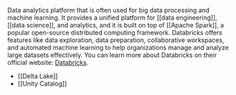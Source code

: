 Data analytics platform that is often used for big data processing and machine learning. It provides a unified platform for [[data engineering]], [[data science]], and analytics, and it is built on top of [[Apache Spark]], a popular open-source distributed computing framework. Databricks offers features like data exploration, data preparation, collaborative workspaces, and automated machine learning to help organizations manage and analyze large datasets effectively. You can learn more about Databricks on their official website: [Databricks](https://databricks.com/).


- [[Delta Lake]]
- [[Unity Catalog]]